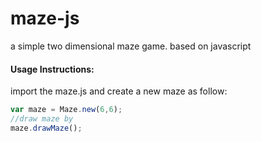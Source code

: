 # maze-js
a simple two dimensional maze game. based on javascript

#### Usage Instructions:
import the maze.js and create a new maze as follow:
``` javascript
var maze = Maze.new(6,6); 
//draw maze by 
maze.drawMaze();
```


